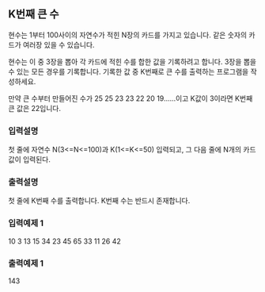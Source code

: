 ## K번째 큰 수

현수는 1부터 100사이의 자연수가 적힌 N장의 카드를 가지고 있습니다.
같은 숫자의 카드가 여러장 있을 수 있습니다.

현수는 이 중 3장을 뽑아 각 카드에 적힌 수를 합한 값을 기록하려고 합니다. 3장을 뽑을 수 있는 모든 경우를 기록합니다.
기록한 값 중 K번째로 큰 수를 출력하는 프로그램을 작성하세요.

만약 큰 수부터 만들어진 수가 25 25 23 23 22 20 19......이고 K값이 3이라면 K번째 큰 값은 22입니다.

### 입력설명

첫 줄에 자연수 N(3<=N<=100)과 K(1<=K<=50) 입력되고, 그 다음 줄에 N개의 카드값이 입력된다.

### 출력설명

첫 줄에 K번째 수를 출력합니다. K번째 수는 반드시 존재합니다.

### 입력예제 1

10 3
13 15 34 23 45 65 33 11 26 42

### 출력예제 1

143
